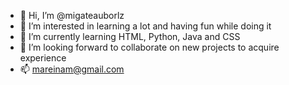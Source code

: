 - 👋 Hi, I’m @migateauborlz
- 👀 I’m interested in learning a lot and having fun while doing it
- 🌱 I’m currently learning HTML, Python, Java and CSS
- 💞️ I’m looking forward to collaborate on new projects to acquire experience
- 📫 mareinam@gmail.com

<!---
migateauborlz/migateauborlz is a ✨ special ✨ repository because its `README.md` (this file) appears on your GitHub profile.
You can click the Preview link to take a look at your changes.
--->
